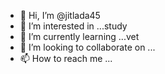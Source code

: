 - 👋 Hi, I’m @jitlada45
- 👀 I’m interested in ...study
- 🌱 I’m currently learning ...vet
- 💞️ I’m looking to collaborate on ...
- 📫 How to reach me ...

<!---
jitlada45/jitlada45 is a ✨ special ✨ repository because its `README.md` (this file) appears on your GitHub profile.
You can click the Preview link to take a look at your changes.
--->
